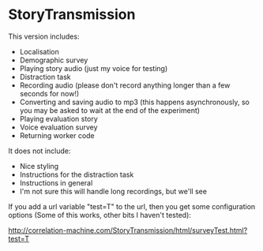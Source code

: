 # StoryTransmission

This version includes:

-  Localisation
-  Demographic survey
-  Playing story audio (just my voice for testing)
-  Distraction task
-  Recording audio (please don't record anything longer than a few seconds for now!)
-  Converting and saving audio to mp3 (this happens asynchronously, so you may be asked to wait at the end of the experiment)
-  Playing evaluation story
-  Voice evaluation survey
-  Returning worker code

It does not include:

-  Nice styling
-  Instructions for the distraction task
-  Instructions in general
-  I'm not sure this will handle long recordings, but we'll see

If you add a url variable "test=T" to the url, then you get some configuration options (Some of this works, other bits I haven't tested):

http://correlation-machine.com/StoryTransmission/html/surveyTest.html?test=T
